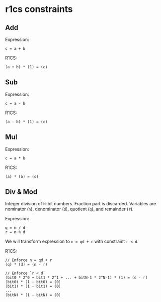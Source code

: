 # r1cs constraints

## Add

Expression:

    c = a + b

R1CS:

    (a + b) * (1) = (c)

## Sub

Expression:

    c = a - b

R1CS:

    (a - b) * (1) = (c)

## Mul

Expression:

    c = a * b

R1CS:

    (a) * (b) = (c)

## Div & Mod

Integer division of `N`-bit numbers. Fraction part is discarded.
Variables are nominator (`n`), denominator (`d`), quotient (`q`), and remainder (`r`).

Expression:

    q = n / d
    r = n % d
    
We will transform expression to `n = qd + r` with constraint `r < d`.

R1CS:

    // Enforce n = qd + r
    (q) * (d) = (n - r)

    // Enforce `r < d`
    (bit0 * 2^0 + bit1 * 2^1 + ... + bitN-1 * 2^N-1) * (1) = (d - r)
    (bit0) * (1 - bit0) = (0)
    (bit1) * (1 - bit1) = (0)
    ...
    (bitN) * (1 - bitN) = (0)
